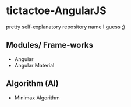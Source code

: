# tictactoe-AngularJS
pretty self-explanatory repository name I guess ;)


## Modules/ Frame-works
* Angular
* Angular Material

## Algorithm (AI)
* Minimax Algorithm
